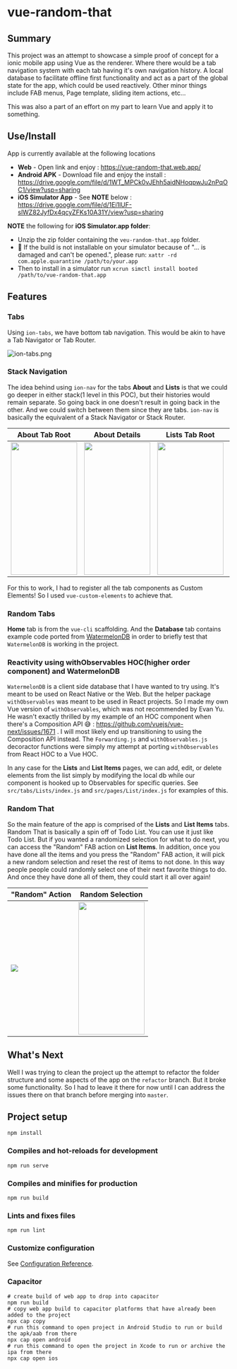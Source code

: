 # vue-random-that

## Summary
This project was an attempt to showcase a simple proof of concept for a ionic mobile app using Vue as the renderer. Where there would be a tab navigation system with each tab having it's own navigation history. A local database to facilitate offline first functionality and act as a part of the global state for the app, which could be used reactively. Other minor things include FAB menus, Page template, sliding item actions, etc...

This was also a part of an effort on my part to learn Vue and apply it to something.

## Use/Install
App is currently available at the following locations
- **Web** - Open link and enjoy : https://vue-random-that.web.app/
- **Android APK** - Download file and enjoy the install : https://drive.google.com/file/d/1WT_MPCk0vJEhh5aidNHoqpwJu2nPqOC1/view?usp=sharing
- **iOS Simulator App** - See **NOTE** below : https://drive.google.com/file/d/1Ei1lUF-slWZ82JyfDx4qcyZFKs10A31Y/view?usp=sharing

**NOTE** the following for **iOS Simulator.app folder**:
- Unzip the zip folder containing the `veu-random-that.app` folder.
- 🚨 If the build is not installable on your simulator because of "... is damaged and can't be opened.", please run:
`xattr -rd com.apple.quarantine /path/to/your.app`
- Then to install in a simulator run `xcrun simctl install booted /path/to/vue-random-that.app`

## Features

### Tabs
Using `ion-tabs`, we have bottom tab navigation. This would be akin to have a Tab Navigator or Tab Router.

![ion-tabs.png](https://i.postimg.cc/nLVw9Xc6/ion-tabs.png)

### Stack Navigation
The idea behind using `ion-nav` for the tabs **About** and **Lists** is that we could go deeper in either stack(1 level in this POC), but their histories would remain separate. So going back in one doesn't result in going back in the other. And we could switch between them since they are tabs. `ion-nav` is basically the equivalent of a Stack Navigator or Stack Router.

About Tab Root | About Details | Lists Tab Root | Movies List  
-------------- | --------------| -------------- | -----------
<img src="https://i.postimg.cc/DZ8j5RG6/about-page.png" width="150" height="300" /> | <img src="https://i.postimg.cc/FHVBKymy/about-limelyte-page.png" width="150" height="300" /> | <img src="https://i.postimg.cc/Kzw9WQr2/lists-page.png" width="150" height="300" /> | <img src="https://i.postimg.cc/wMNWYJ0s/movies-page.png" width="150" height="300" />

For this to work, I had to register all the tab components as Custom Elements! So I used `vue-custom-elements` to achieve that.

### Random Tabs
**Home** tab is from the `vue-cli` scaffolding. And the **Database** tab contains example code ported from [WatermelonDB](https://github.com/Nozbe/WatermelonDB/tree/master/examples/web/src) in order to briefly test that `WatermelonDB` is working in the project.

### Reactivity using withObservables HOC(higher order component) and WatermelonDB
`WatermelonDB` is a client side database that I have wanted to try using. It's meant to be used on React Native or the Web. But the helper package `withObservables` was meant to be used in React projects. So I made my own Vue version of `withObservables`, which was not recommended by Evan Yu. He wasn't exactly thrilled by my example of an HOC component when there's a Composition API 😅 : https://github.com/vuejs/vue-next/issues/1671 . I will most likely end up transitioning to using the Composition API instead. The `Forwarding.js` and `withObservables.js` decoractor functions were simply my attempt at porting `withObservables` from React HOC to a Vue HOC.

In any case for the **Lists** and **List Items** pages, we can add, edit, or delete elements from the list simply by modifying the local db while our component is hooked up to Observables for specific queries. See `src/tabs/Lists/index.js` and `src/pages/List/index.js` for examples of this.

### Random That
So the main feature of the app is comprised of the **Lists** and **List Items** tabs. Random That is basically a spin off of Todo List. You can use it just like Todo List. But if you wanted a randomized selection for what to do next, you can access the "Random" FAB action on **List Items**. In addition, once you have done all the items and you press the "Random" FAB action, it will pick a new random selection and reset the rest of items to not done. In this way people people could randomly select one of their next favorite things to do. And once they have done all of them, they could start it all over again!

"Random" Action | Random Selection
--------------- | ----------------
<img src="https://i.postimg.cc/fbHqcMVk/items-fab-menu.png />" /> | <img src="https://i.postimg.cc/jqn3f0td/random-that-item.png" width="150" height="300" />

## What's Next
Well I was trying to clean the project up the attempt to refactor the folder structure and some aspects of the app on the `refactor` branch. But it broke some functionality. So I had to leave it there for now until I can address the issues there on that branch before merging into `master`.

## Project setup
```
npm install
```

### Compiles and hot-reloads for development
```
npm run serve
```

### Compiles and minifies for production
```
npm run build
```

### Lints and fixes files
```
npm run lint
```

### Customize configuration
See [Configuration Reference](https://cli.vuejs.org/config/).

### Capacitor
```
# create build of web app to drop into capacitor
npm run build 
# copy web app build to capacitor platforms that have already been added to the project
npx cap copy
# run this command to open project in Android Studio to run or build the apk/aab from there
npx cap open android
# run this command to open the project in Xcode to run or archive the ipa from there
npx cap open ios
```
